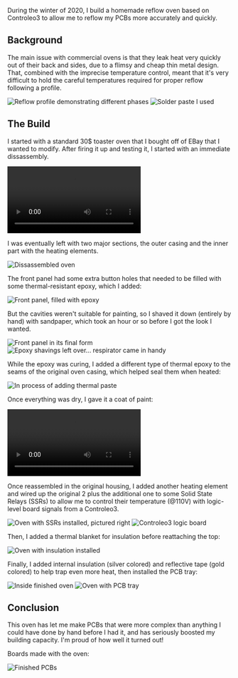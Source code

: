 During the winter of 2020, I build a homemade reflow oven based on Controleo3 to allow me to reflow my PCBs more accurately and quickly.

## Background

The main issue with commercial ovens is that they leak heat very quickly out of their back and sides, due to a flimsy and cheap thin metal design. That, combined with the imprecise temperature control, meant that it's very difficult to hold the careful temperatures required for proper reflow following a profile.

![Reflow profile demonstrating different phases](reflowProfile.png)
![Solder paste I used](solderPaste.jpg)

## The Build

I started with a standard 30$ toaster oven that I bought off of EBay that I wanted to modify. After firing it up and testing it, I started with an immediate dissassembly.

![Taking apart oven](takingApartOven.mov)

I was eventually left with two major sections, the outer casing and the inner part with the heating elements.

![Dissassembled oven](dissassembledOven.jpg)

The front panel had some extra button holes that needed to be filled with some thermal-resistant epoxy, which I added:

![Front panel, filled with epoxy](fillingFront.jpg)

But the cavities weren't suitable for painting, so I shaved it down (entirely by hand) with sandpaper, which took an hour or so before I got the look I wanted.

![Front panel in its final form](finalShavedFront.jpg)
![Epoxy shavings left over... respirator came in handy](shavingFront.jpg)

While the epoxy was curing, I added a different type of thermal epoxy to the seams of the original oven casing, which helped seal them when heated:

![In process of adding thermal paste](addingThermalPaste.png)

Once everything was dry, I gave it a coat of paint:

![Spray painting front](sprayPaintingFront.mov)

Once reassembled in the original housing, I added another heating element and wired up the original 2 plus the additional one to some Solid State Relays (SSRs) to allow me to control their temperature (@110V) with logic-level board signals from a Controleo3.

![Oven with SSRs installed, pictured right](ssrInstalled.jpg)
![Controleo3 logic board](controleoBoard.jpg)

Then, I added a thermal blanket for insulation before reattaching the top:

![Oven with insulation installed](insulationInstalled.jpg)

Finally, I added internal insulation (silver colored) and reflective tape (gold colored) to help trap even more heat, then installed the PCB tray:

![Inside finished oven](insideOven.jpg)
![Oven with PCB tray](outsideOven.jpg)

## Conclusion

This oven has let me make PCBs that were more complex than anything I could have done by hand before I had it, and has seriously boosted my building capacity. I'm proud of how well it turned out!

Boards made with the oven:

![Finished PCBs](boardsAssem.jpg)
